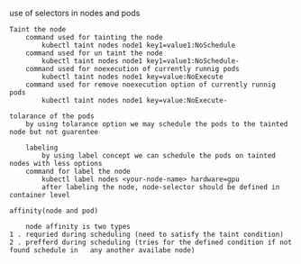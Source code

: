 use of selectors in nodes and pods
``````````````````````````````````
Taint the node
    command used for tainting the node
        kubectl taint nodes node1 key1=value1:NoSchedule
    command used for un taint the node
        kubectl taint nodes node1 key1=value1:NoSchedule-
    command used for noexecution of currently runnig pods
        kubectl taint nodes node1 key=value:NoExecute
    command used for remove noexecution option of currently runnig pods
        kubectl taint nodes node1 key=value:NoExecute-
```````````````````````````````````
    tolarance of the pods 
        by using tolarance option we may schedule the pods to the tainted node but not guarentee
```````````````````````````````````
    labeling
        by using label concept we can schedule the pods on tainted nodes with less options
    command for label the node 
        kubectl label nodes <your-node-name> hardware=gpu
        after labeling the node, node-selector should be defined in container level
```````````````````````````````````
    affinity(node and pod)
    
        node affinity is two types
    1 . requried during scheduling (need to satisfy the taint condition)
    2 . prefferd during scheduling (tries for the defined condition if not found schedule in   any another availabe node)
        